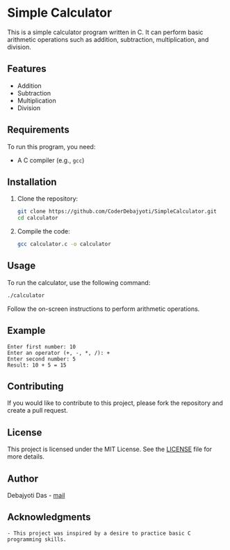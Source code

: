 
# Simple Calculator

This is a simple calculator program written in C. It can perform basic arithmetic operations such as addition, subtraction, multiplication, and division.

## Features

- Addition
- Subtraction
- Multiplication
- Division

## Requirements

To run this program, you need:

- A C compiler (e.g., `gcc`)

## Installation

1. Clone the repository:

   ```bash
   git clone https://github.com/CoderDebajyoti/SimpleCalculator.git
   cd calculator
   ```

2. Compile the code:

   ```bash
   gcc calculator.c -o calculator
   ```

## Usage

To run the calculator, use the following command:

```bash
./calculator
```

Follow the on-screen instructions to perform arithmetic operations.

## Example

```plaintext
Enter first number: 10
Enter an operator (+, -, *, /): +
Enter second number: 5
Result: 10 + 5 = 15
```

## Contributing

If you would like to contribute to this project, please fork the repository and create a pull request.

## License

This project is licensed under the MIT License. See the [LICENSE](LICENSE) file for more details.

## Author

Debajyoti Das - [mail](debajyoti.475@gmail.com)

## Acknowledgments
```
- This project was inspired by a desire to practice basic C programming skills.
```
